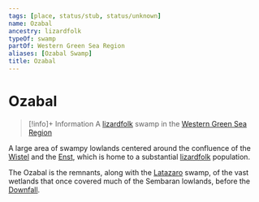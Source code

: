 ```yaml
---
tags: [place, status/stub, status/unknown]
name: Ozabal
ancestry: lizardfolk
typeOf: swamp
partOf: Western Green Sea Region
aliases: [Ozabal Swamp]
title: Ozabal
---
```

# Ozabal
>[!info]+ Information
> A [lizardfolk](<../../species/children-of-the-embodied-gods/lizardfolk/lizardfolk.md>) swamp in the [Western Green Sea Region](<../western-green-sea/western-green-sea-region.md>)

A large area of swampy lowlands centered around the confluence of the [Wistel](<rivers/wistel-enst-watershed/wistel.md>) and the [Enst](<rivers/wistel-enst-watershed/enst.md>), which is home to a substantial [lizardfolk](<../../species/children-of-the-embodied-gods/lizardfolk/lizardfolk.md>) population. 

The Ozabal is the remnants, along with the [Latazaro](<../western-green-sea/cymea/latazaro.md>) swamp, of the vast wetlands that once covered much of the Sembaran lowlands, before the [Downfall](<../../events/ancient/the-downfall.md>). 
